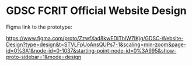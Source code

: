 # GDSC FCRIT Official Website Design
Figma link to the prototype:

https://www.figma.com/proto/ZzwfXad8kwEDIThlW7IKjg/GDSC-Website-Design?type=design&t=STVLFpUoAnsQUPs7-1&scaling=min-zoom&page-id=0%3A1&node-id=0-1037&starting-point-node-id=0%3A995&show-proto-sidebar=1&mode=design
